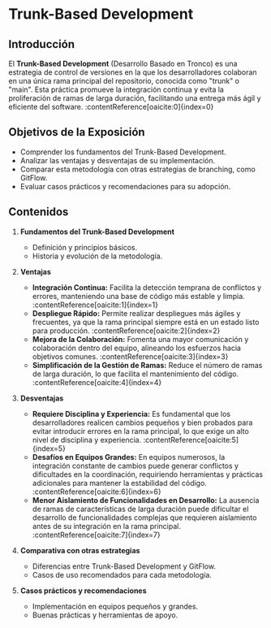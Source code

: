# Trunk-Based Development

## Introducción

El **Trunk-Based Development** (Desarrollo Basado en Tronco) es una estrategia de control de versiones en la que los desarrolladores colaboran en una única rama principal del repositorio, conocida como "trunk" o "main". Esta práctica promueve la integración continua y evita la proliferación de ramas de larga duración, facilitando una entrega más ágil y eficiente del software. :contentReference[oaicite:0]{index=0}

## Objetivos de la Exposición

- Comprender los fundamentos del Trunk-Based Development.
- Analizar las ventajas y desventajas de su implementación.
- Comparar esta metodología con otras estrategias de branching, como GitFlow.
- Evaluar casos prácticos y recomendaciones para su adopción.

## Contenidos

1. **Fundamentos del Trunk-Based Development**
   - Definición y principios básicos.
   - Historia y evolución de la metodología.

2. **Ventajas**
   - **Integración Continua:** Facilita la detección temprana de conflictos y errores, manteniendo una base de código más estable y limpia. :contentReference[oaicite:1]{index=1}
   - **Despliegue Rápido:** Permite realizar despliegues más ágiles y frecuentes, ya que la rama principal siempre está en un estado listo para producción. :contentReference[oaicite:2]{index=2}
   - **Mejora de la Colaboración:** Fomenta una mayor comunicación y colaboración dentro del equipo, alineando los esfuerzos hacia objetivos comunes. :contentReference[oaicite:3]{index=3}
   - **Simplificación de la Gestión de Ramas:** Reduce el número de ramas de larga duración, lo que facilita el mantenimiento del código. :contentReference[oaicite:4]{index=4}

3. **Desventajas**
   - **Requiere Disciplina y Experiencia:** Es fundamental que los desarrolladores realicen cambios pequeños y bien probados para evitar introducir errores en la rama principal, lo que exige un alto nivel de disciplina y experiencia. :contentReference[oaicite:5]{index=5}
   - **Desafíos en Equipos Grandes:** En equipos numerosos, la integración constante de cambios puede generar conflictos y dificultades en la coordinación, requiriendo herramientas y prácticas adicionales para mantener la estabilidad del código. :contentReference[oaicite:6]{index=6}
   - **Menor Aislamiento de Funcionalidades en Desarrollo:** La ausencia de ramas de características de larga duración puede dificultar el desarrollo de funcionalidades complejas que requieren aislamiento antes de su integración en la rama principal. :contentReference[oaicite:7]{index=7}

4. **Comparativa con otras estrategias**
   - Diferencias entre Trunk-Based Development y GitFlow.
   - Casos de uso recomendados para cada metodología.

5. **Casos prácticos y recomendaciones**
   - Implementación en equipos pequeños y grandes.
   - Buenas prácticas y herramientas de apoyo.
